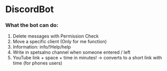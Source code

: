 # DiscordBot


### What the bot can do:

1. Delete messages with Permission Check <br>
2. Move a specific client (Only for me function) <br>
3. Information: info/!Help/help <br>
4. Write in spetsalno channel when someone entered / left <br>
5. YouTube link + space + time in minutes! -> converts to a short link with time (for phones users)
